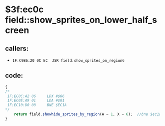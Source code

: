 ﻿
# $3f:ec0c field::show_sprites_on_lower_half_screen


## callers:
+	`1F:C9B6:20 0C EC  JSR field.show_sprites_on_region6`
## code:
```js
{
/*
 1F:EC0C:A2 06     LDX #$06
 1F:EC0E:A9 01     LDA #$01
 1F:EC10:D0 08     BNE $EC1A
*/
	return field.showhide_sprites_by_region(A = 1, X = 6);	//bne $ec1a
}
```




